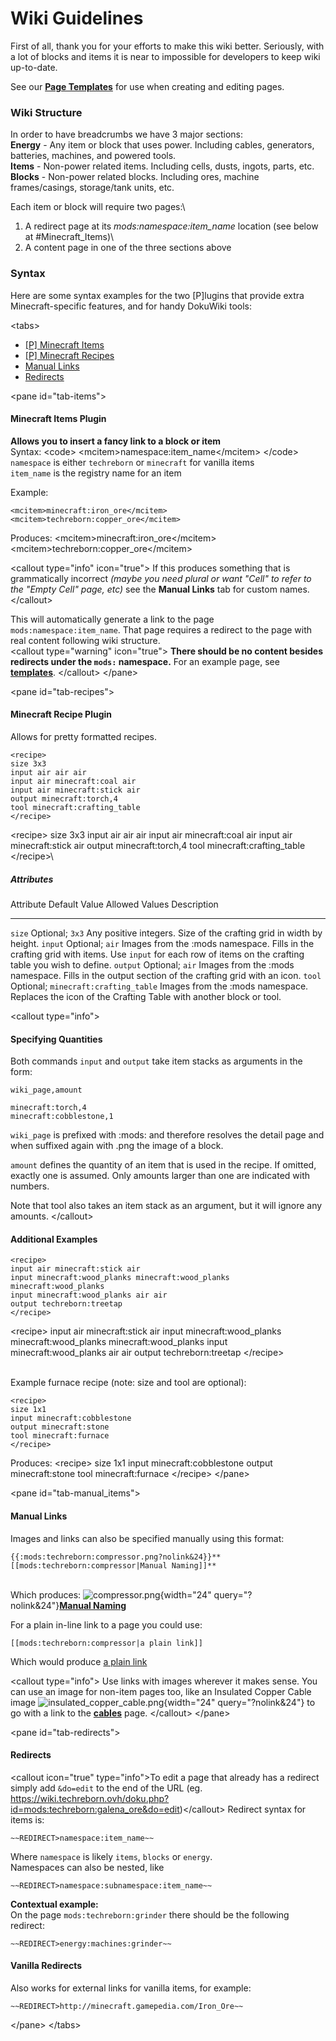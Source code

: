 # Wiki Guidelines

First of all, thank you for your efforts to make this wiki better. Seriously, with a lot of blocks and items it is near to impossible for developers to keep wiki up-to-date.

See our **[Page Templates](/development/wiki/templates)** for use when creating and editing pages.

### Wiki Structure

In order to have breadcrumbs we have 3 major sections:\
**Energy** - Any item or block that uses power. Including cables, generators, batteries, machines, and powered tools.\
**Items** - Non-power related items. Including cells, dusts, ingots, parts, etc.\
**Blocks** - Non-power related blocks. Including ores, machine frames/casings, storage/tank units, etc.

Each item or block will require two pages:\
1. A redirect page at its *mods:namespace:item_name* location (see below at #Minecraft_Items)\
2. A content page in one of the three sections above

### Syntax

Here are some syntax examples for the two \[P\]lugins that provide extra Minecraft-specific features, and for handy DokuWiki tools:

\<tabs\>

- [\[P\] Minecraft Items](#tab-items)
- [\[P\] Minecraft Recipes](#tab-recipes)
- [Manual Links](#tab-manual_items)
- [Redirects](#tab-redirects)

\<pane id="tab-items"\>

#### Minecraft Items Plugin

**Allows you to insert a fancy link to a block or item**\
Syntax: \<code\> \<mcitem\>namespace:item_name\</mcitem\> \</code\> `namespace` is either `techreborn` or `minecraft` for vanilla items\
`item_name` is the registry name for an item

Example:

    <mcitem>minecraft:iron_ore</mcitem>
    <mcitem>techreborn:copper_ore</mcitem>

Produces: \<mcitem\>minecraft:iron_ore\</mcitem\> \<mcitem\>techreborn:copper_ore\</mcitem\>

\<callout type="info" icon="true"\> If this produces something that is grammatically incorrect *(maybe you need plural or want "Cell" to refer to the "Empty Cell" page, etc)* see the **Manual Links** tab for custom names. \</callout\>

This will automatically generate a link to the page `mods:namespace:item_name`. That page requires a redirect to the page with real content following wiki structure.\
\<callout type="warning" icon="true"\> **There should be no content besides redirects under the `mods:` namespace.** For an example page, see **[templates](/development/wiki/templates)**. \</callout\> \</pane\>

\<pane id="tab-recipes"\>

#### Minecraft Recipe Plugin

Allows for pretty formatted recipes.

    <recipe>
    size 3x3
    input air air air
    input air minecraft:coal air
    input air minecraft:stick air
    output minecraft:torch,4
    tool minecraft:crafting_table
    </recipe>

\<recipe\> size 3x3 input air air air input air minecraft:coal air input air minecraft:stick air output minecraft:torch,4 tool minecraft:crafting_table \</recipe\>\

##### Attributes

  Attribute   Default Value                          Allowed Values                     Description
  ----------- -------------------------------------- ---------------------------------- -----------------------------------------------
  `size`      Optional; `3x3`                        Any positive integers.             Size of the crafting grid in width by height.
  `input`     Optional; `air`                        Images from the :mods namespace.   Fills in the crafting grid with items. Use `input` for each row of items on the crafting table you wish to define.
  `output`    Optional; `air`                        Images from the :mods namespace.   Fills in the output section of the crafting grid with an icon.
  `tool`      Optional; `minecraft:crafting_table`   Images from the :mods namespace.   Replaces the icon of the Crafting Table with another block or tool.

\<callout type="info"\>

#### Specifying Quantities

Both commands `input` and `output` take item stacks as arguments in the form:

    wiki_page,amount

    minecraft:torch,4
    minecraft:cobblestone,1

`wiki_page` is prefixed with :mods: and therefore resolves the detail page and when suffixed again with .png the image of a block.

`amount` defines the quantity of an item that is used in the recipe. If omitted, exactly one is assumed. Only amounts larger than one are indicated with numbers.

Note that tool also takes an item stack as an argument, but it will ignore any amounts. \</callout\>

#### Additional Examples

    <recipe>
    input air minecraft:stick air
    input minecraft:wood_planks minecraft:wood_planks minecraft:wood_planks
    input minecraft:wood_planks air air
    output techreborn:treetap
    </recipe>

\<recipe\> input air minecraft:stick air input minecraft:wood_planks minecraft:wood_planks minecraft:wood_planks input minecraft:wood_planks air air output techreborn:treetap \</recipe\>

\
Example furnace recipe (note: size and tool are optional):

    <recipe>
    size 1x1
    input minecraft:cobblestone
    output minecraft:stone
    tool minecraft:furnace
    </recipe>

Produces: \<recipe\> size 1x1 input minecraft:cobblestone output minecraft:stone tool minecraft:furnace \</recipe\> \</pane\>

\<pane id="tab-manual_items"\>

#### Manual Links

Images and links can also be specified manually using this format:

    {{:mods:techreborn:compressor.png?nolink&24}}**[[mods:techreborn:compressor|Manual Naming]]** 

\
Which produces: ![compressor.png](/media/mods/techreborn/compressor.png){width="24" query="?nolink&24"}**[Manual Naming](/media/mods/techreborn/Compressor)**

For a plain in-line link to a page you could use:

    [[mods:techreborn:compressor|a plain link]]

Which would produce [a plain link](/media/mods/techreborn/compressor)

\<callout type="info"\> Use links with images wherever it makes sense. You can use an image for non-item pages too, like an Insulated Copper Cable image ![insulated_copper_cable.png](/media/mods/techreborn/insulated_copper_cable.png){width="24" query="?nolink&24"} to go with a link to the **[cables](/energy/cables)** page. \</callout\> \</pane\>

\<pane id="tab-redirects"\>

#### Redirects

\<callout icon="true" type="info"\>To edit a page that already has a redirect simply add `&do=edit` to the end of the URL (eg. <https://wiki.techreborn.ovh/doku.php?id=mods:techreborn:galena_ore&do=edit>)\</callout\> Redirect syntax for items is:

    ~~REDIRECT>namespace:item_name~~

Where `namespace` is likely `items`, `blocks` or `energy`.\
Namespaces can also be nested, like

    ~~REDIRECT>namespace:subnamespace:item_name~~

**Contextual example:**\
On the page `mods:techreborn:grinder` there should be the following redirect:

    ~~REDIRECT>energy:machines:grinder~~

#### Vanilla Redirects

Also works for external links for vanilla items, for example:

    ~~REDIRECT>http://minecraft.gamepedia.com/Iron_Ore~~

\</pane\> \</tabs\>
